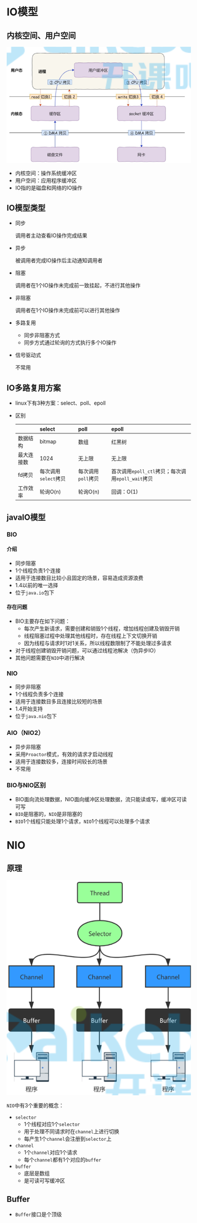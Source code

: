 # IO模型

## 内核空间、用户空间

![image-20210124202331895](assets/image-20210124202331895.png) 

+ 内核空间：操作系统缓冲区
+ 用户空间：应用程序缓冲区
+ IO指的是磁盘和网络的IO操作

## IO模型类型

+ 同步

  调用者主动查看IO操作完成结果

+ 异步

  被调用者完成IO操作后主动通知调用者

+ 阻塞

  调用者在1个IO操作未完成前一致挂起，不进行其他操作

+ 非阻塞

  调用者在1个IO操作未完成前可以进行其他操作

+ 多路复用

  + 同步非阻塞方式
  + 同步方式通过轮询的方式执行多个IO操作

+ 信号驱动式

  不常用

## IO多路复用方案

+ linux下有3种方案：select、poll、epoll

+ 区别

  |            | select               | poll               | epoll                                             |
  | ---------- | -------------------- | ------------------ | ------------------------------------------------- |
  | 数据结构   | bitmap               | 数组               | 红黑树                                            |
  | 最大连接数 | 1024                 | 无上限             | 无上限                                            |
  | fd拷贝     | 每次调用`select`拷贝 | 每次调用`poll`拷贝 | 首次调用`epoll_ctl`拷贝；每次调用`epoll_wait`拷贝 |
  | 工作效率   | 轮询O(n)             | 轮询O(n)           | 回调：O(1)                                        |

## javaIO模型

### BIO

#### 介绍

+ 同步阻塞
+ 1个线程负责1个连接
+ 适用于连接数目比较小且固定的场景，容易造成资源浪费
+ 1.4以前的唯一选择
+ 位于`java.io`包下

#### 存在问题

+ BIO主要存在如下问题：
  + 每次产生新请求，需要创建和销毁1个线程，增加线程创建及销毁开销
  + 线程阻塞过程中处理其他线程时，存在线程上下文切换开销
  + 因为线程与请求时1对1关系，所以线程数限制了不能处理过多请求
+ 对于线程创建销毁开销问题，可以通过线程池解决（伪异步IO）
+ 其他问题需要在`NIO`中进行解决

### NIO

+ 同步非阻塞
+ 1个线程负责多个连接
+ 适用于连接数目多且连接比较短的场景
+ 1.4开始支持
+ 位于`java.nio`包下

### AIO（NIO2）

+ 异步非阻塞
+ 采用`Proactor`模式，有效的请求才启动线程
+ 适用于连接数较多，连接时间较长的场景
+ 不常用

### BIO与NIO区别

+ BIO面向流处理数据，NIO面向缓冲区处理数据，流只能读或写，缓冲区可读可写
+ `BIO`是阻塞的，`NIO`是非阻塞的
+ `BIO`1个线程只能处理1个请求，`NIO`1个线程可以处理多个请求

# NIO

## 原理

![image-20210124212931777](assets/image-20210124212931777.png) 

`NIO`中有3个重要的概念：

+ `selector`
  + 1个线程对应1个`selector`
  + 用于处理不同请求时在`channel`上进行切换
  + 每产生1个`channel`会注册到`selector`上
+ `channel`
  + 1个`channel`对应1个请求
  + 每个`channel`都有1个对应的`buffer`
+ `buffer`
  + 底层是数组
  + 是可读可写缓冲区

## Buffer

+ `Buffer`接口是个顶级



